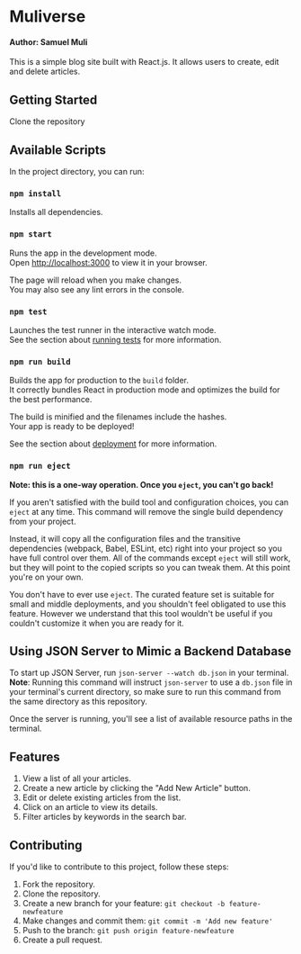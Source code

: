 # Muliverse

#### Author: Samuel Muli

This is a simple blog site built with React.js. It allows users to create, edit and delete articles.

## Getting Started

Clone the repository

## Available Scripts

In the project directory, you can run:

### `npm install`

Installs all dependencies.

### `npm start`

Runs the app in the development mode.\
Open [http://localhost:3000](http://localhost:3000) to view it in your browser.

The page will reload when you make changes.\
You may also see any lint errors in the console.

### `npm test`

Launches the test runner in the interactive watch mode.\
See the section about [running tests](https://facebook.github.io/create-react-app/docs/running-tests) for more information.

### `npm run build`

Builds the app for production to the `build` folder.\
It correctly bundles React in production mode and optimizes the build for the best performance.

The build is minified and the filenames include the hashes.\
Your app is ready to be deployed!

See the section about [deployment](https://facebook.github.io/create-react-app/docs/deployment) for more information.

### `npm run eject`

**Note: this is a one-way operation. Once you `eject`, you can't go back!**

If you aren't satisfied with the build tool and configuration choices, you can `eject` at any time. This command will remove the single build dependency from your project.

Instead, it will copy all the configuration files and the transitive dependencies (webpack, Babel, ESLint, etc) right into your project so you have full control over them. All of the commands except `eject` will still work, but they will point to the copied scripts so you can tweak them. At this point you're on your own.

You don't have to ever use `eject`. The curated feature set is suitable for small and middle deployments, and you shouldn't feel obligated to use this feature. However we understand that this tool wouldn't be useful if you couldn't customize it when you are ready for it.

## Using JSON Server to Mimic a Backend Database

To start up JSON Server, run `json-server --watch db.json` in your terminal.
**Note**: Running this command will instruct `json-server` to use a `db.json`
file in your terminal's current directory, so make sure to run this command from
the same directory as this repository.

Once the server is running, you'll see a list of available resource paths in the
terminal.

## Features

1. View a list of all your articles.
2. Create a new article by clicking the "Add New Article" button.
3. Edit or delete existing articles from the list.
4. Click on an article to view its details.
5. Filter articles by keywords in the search bar.

## Contributing

If you'd like to contribute to this project, follow these steps:

1. Fork the repository.
2. Clone the repository.
3. Create a new branch for your feature:
   `git checkout -b feature-newfeature`
4. Make changes and commit them:
   `git commit -m 'Add new feature'`
5. Push to the branch:
   `git push origin feature-newfeature`
6. Create a pull request.
